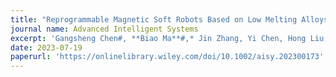```yaml
---
title: "Reprogrammable Magnetic Soft Robots Based on Low Melting Alloys"
journal name: Advanced Intelligent Systems
excerpt: 'Gangsheng Chen#, **Biao Ma**#,* Jin Zhang, Yi Chen, Hong Liu,* **Advanced Intelligent Systems** <br/><img src='/images/aisy202300173-fig-0001-m.jpg'>'
date: 2023-07-19
paperurl: 'https://onlinelibrary.wiley.com/doi/10.1002/aisy.202300173'
---
```

